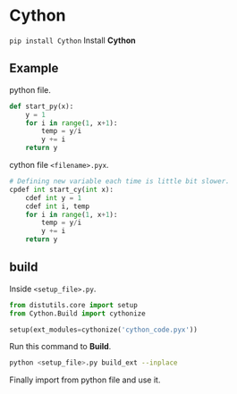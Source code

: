 # Cython

`pip install Cython` Install **Cython**

## Example

python file.

```py
def start_py(x):
    y = 1
    for i in range(1, x+1):
        temp = y/i
        y += i
    return y
```

cython file `<filename>.pyx`.

```py
# Defining new variable each time is little bit slower.
cpdef int start_cy(int x):
    cdef int y = 1
    cdef int i, temp
    for i in range(1, x+1):
        temp = y/i
        y += i
    return y
```

## build

Inside `<setup_file>.py`.

```py
from distutils.core import setup
from Cython.Build import cythonize

setup(ext_modules=cythonize('cython_code.pyx'))
```

Run this command to **Build**.

```bash
python <setup_file>.py build_ext --inplace
```

Finally import from python file and use it.

